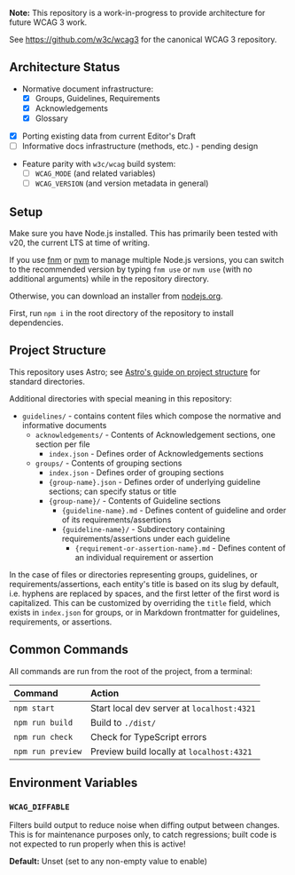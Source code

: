 **Note:** This repository is a work-in-progress to provide architecture for future WCAG 3 work.

See https://github.com/w3c/wcag3 for the canonical WCAG 3 repository.

## Architecture Status

- Normative document infrastructure:
  - [x] Groups, Guidelines, Requirements
  - [x] Acknowledgements
  - [x] Glossary
- [x] Porting existing data from current Editor's Draft
- [ ] Informative docs infrastructure (methods, etc.) - pending design
- Feature parity with `w3c/wcag` build system:
  - [ ] `WCAG_MODE` (and related variables)
  - [ ] `WCAG_VERSION` (and version metadata in general)

## Setup

Make sure you have Node.js installed. This has primarily been tested with v20,
the current LTS at time of writing.

If you use [fnm](https://github.com/Schniz/fnm) or [nvm](https://github.com/nvm-sh/nvm) to manage multiple Node.js versions,
you can switch to the recommended version by typing `fnm use` or `nvm use`
(with no additional arguments) while in the repository directory.

Otherwise, you can download an installer from [nodejs.org](https://nodejs.org/).

First, run `npm i` in the root directory of the repository to install dependencies.

## Project Structure

This repository uses Astro;
see [Astro's guide on project structure](https://docs.astro.build/en/basics/project-structure/)
for standard directories.

Additional directories with special meaning in this repository:

- `guidelines/` - contains content files which compose the normative and informative documents
  - `acknowledgements/` - Contents of Acknowledgement sections, one section per file
    - `index.json` - Defines order of Acknowledgements sections
  - `groups/` - Contents of grouping sections
    - `index.json` - Defines order of grouping sections
    - `{group-name}.json` - Defines order of underlying guideline sections; can specify status or title
    - `{group-name}/` - Contents of Guideline sections
      - `{guideline-name}.md` - Defines content of guideline and order of its requirements/assertions
      - `{guideline-name}/` - Subdirectory containing requirements/assertions under each guideline
        - `{requirement-or-assertion-name}.md` - Defines content of an individual requirement or assertion

In the case of files or directories representing groups, guidelines, or requirements/assertions,
each entity's title is based on its slug by default, i.e. hyphens are replaced by spaces, and
the first letter of the first word is capitalized. This can be customized by overriding the
`title` field, which exists in `index.json` for groups, or in Markdown frontmatter for
guidelines, requirements, or assertions.

## Common Commands

All commands are run from the root of the project, from a terminal:

| Command                   | Action                                           |
| :------------------------ | :----------------------------------------------- |
| `npm start`               | Start local dev server at `localhost:4321`       |
| `npm run build`           | Build to `./dist/`                               |
| `npm run check`           | Check for TypeScript errors                      |
| `npm run preview`         | Preview build locally at `localhost:4321`        |

## Environment Variables

### `WCAG_DIFFABLE`

Filters build output to reduce noise when diffing output between changes.
This is for maintenance purposes only, to catch regressions;
built code is not expected to run properly when this is active!

**Default:** Unset (set to any non-empty value to enable)
